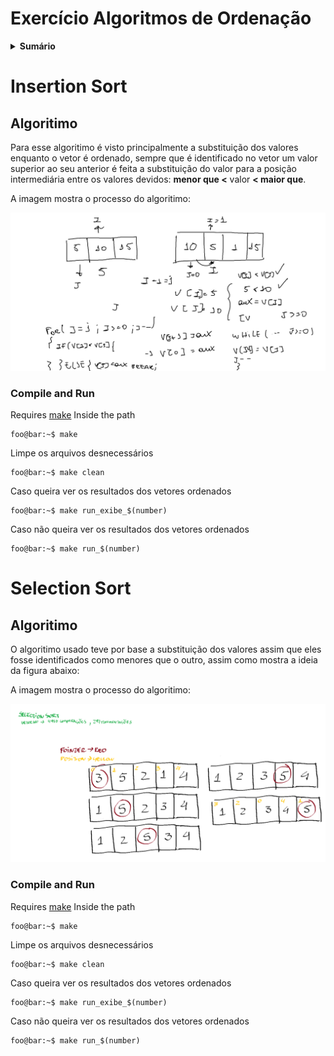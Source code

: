 # Exercício Algoritmos de Ordenação

<details><summary> <strong>Sumário</strong></summary>

* [Insertion Sort](https://github.com/LeomaxFilho/Exercicio-Algoritmos-de-Ordenacao/edit/main/Readme.md#insertionsort)

* [Selection Sort](https://github.com/LeomaxFilho/Exercicio-Algoritmos-de-Ordenacao/edit/main/Readme.md#selection-sort)
</details>

# Insertion Sort
## Algoritimo
  Para esse algoritimo é visto principalmente a substituição dos valores enquanto o vetor é ordenado, sempre que é identificado no vetor um valor superior ao seu anterior é feita a substituição do valor para a posição intermediária entre os valores devidos: **menor que <** valor **< maior que**.
  
A imagem mostra o processo do algoritimo:

![Imagem1](/Ins_sort/How_It_Works.png)

### Compile and Run
Requires [make](https://www.gnu.org/software/make/)
Inside the path
```console
foo@bar:~$ make
```
Limpe os arquivos desnecessários
```console
foo@bar:~$ make clean
```
Caso queira ver os resultados dos vetores ordenados
```console
foo@bar:~$ make run_exibe_$(number)
```
Caso não queira ver os resultados dos vetores ordenados
```console
foo@bar:~$ make run_$(number)
```
# Selection Sort
## Algoritimo
  O algoritimo usado teve por base a substituição dos valores assim que eles fosse identificados como menores que o outro, assim como mostra a ideia da figura abaixo:
  
A imagem mostra o processo do algoritimo:

![Imagem1](/Sel_sort/How_It_Works.png)

### Compile and Run
Requires [make](https://www.gnu.org/software/make/)
Inside the path
```console
foo@bar:~$ make
```
Limpe os arquivos desnecessários
```console
foo@bar:~$ make clean
```
Caso queira ver os resultados dos vetores ordenados
```console
foo@bar:~$ make run_exibe_$(number)
```
Caso não queira ver os resultados dos vetores ordenados
```console
foo@bar:~$ make run_$(number)
```
